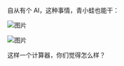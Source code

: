 自从有个 AI，这种事情，青小蛙也能干：

![图片](https://mmbiz.qpic.cn/sz_mmbiz_png/4icbjwFqP3MdRjndnggLtiba9RYeNMqoriaSUicTibQQVD5wG9zDrxNfWZfXRAavcbMDfmFZluCJBtCu7EVQXblr32A/640?wx_fmt=png&from=appmsg&watermark=1&tp=webp&wxfrom=5&wx_lazy=1)

![图片](https://mmbiz.qpic.cn/sz_mmbiz_png/4icbjwFqP3MdRjndnggLtiba9RYeNMqoriaIbUQ1M9G8IbR6MrypURHvCmibRwVfFykHgHdpnyibnQYOUfibWeUjT4aw/640?wx_fmt=png&from=appmsg&watermark=1&tp=webp&wxfrom=5&wx_lazy=1)

这样一个计算器，你们觉得怎么样？